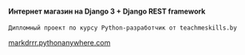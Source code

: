 #### Интернет магазин на Django 3 + Django REST framework
```
Дипломный проект по курсу Python-разработчик от teachmeskills.by
```
[markdrrr.pythonanywhere.com](http://markdrrr.pythonanywhere.com)
